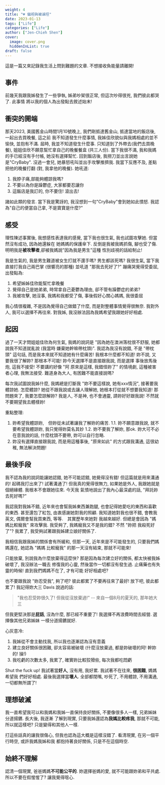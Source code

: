 ```yaml
---
weight: 4
title: "💔 偏袒與被谝坦"
date: 2023-01-13
tags: ["Life"]
categories: ["Life"]
author: ["Jen-Chieh Shen"]
cover:
  image: cover.png
  hiddenInList: true
draft: false
---
```


這是一篇又來記錄我生活上問到難題的文章. 不想接收負能量請離開!

## 事件

前幾天我跟我姊發生了一些爭執, 姊弟吵架很正常, 但這次吵得很兇, 我們彼此都哭了. 此事情
將以我的個人為出發點去敘述始末!

## 衝突的開端

那天2023, 美國舊金山時間1月10號晚上, 我們剛抵達舊金山, 抵達當地的飯店後, 一起出去買晚餐, 這之前
我不知道發生什麼事情, 我姊佳欣貌似與我媽相處的並不愉快, 並抱有不滿. 屆時, 我並不知道發生什麼事.
只知道到了外帶去(我們去買晚餐), 姐姐佳欣不願意幫忙拿自己的晚餐餐盒 (共三人份). 當下我很不滿,
我和我媽的手已經沒有手付帳, 她沒有選擇幫忙. 回到飯店後, 我撈刀並出言說她是"CryBaby". 沒過一會兒,
她暴怒吼叫並出手攻擊推擠我. 我當下反應不及, 差點把他的晚餐打翻 (對, 我拿他的晚餐). 她吼道:

1. 我脖子痛,部能夠體諒我嗎?
2. 不要以為你是躁鬱症, 大家都要忍讓你
3. 這飯店是我訂的, 你不要住! 滾出去!

諸如此類的發言. 當下我是驚訝的, 我沒想到一句"CryBaby"會到她如此憤怒. 我認為"自己的便當自己拿,
不是寶寶是什麼?"

## 感受

理性陳述事實後, 我想感性表達我的感覺, 當下我也很生氣, 我也試圖攻擊她. 但當然沒有成功, 因為她還躲在
她媽媽的保護傘下. 反倒是我被我媽抓傷, 腳也受了傷. 明明我是**被攻擊者**,卻被我媽說"因為我是男生"這種
性別歧視的話給制止!

我是生氣的, 我是男生難道被女生打就不還手嗎? 男生都該死嗎? 我很生氣, 當下我直接打我自己兩巴掌
(很響亮的那種) 並吼道 "那我去死好了?" 蹦痛哭覺得受委屈, 出發點為:

1. 希望姊姊佳欣能幫忙拿晚餐
2. 覺得自己是她弟弟, 時常拿自己憂鬱為理由, 卻不管有躁鬱症的弟弟?
3. 我被攻擊, 她沒事, 我媽和我都受了傷, 事後假好心關心媽媽, 我很委屈

我心情很複雜, 不是因為覺得自己做錯了什麼, 而是對整體事情覺得很無奈. 我對外人, 我可以選擇不再往來.
對我姊, 我沒辦法因為我媽希望我跟她好好相處.

## 起因

過了一天才問姐姐佳欣為何生氣, 我媽的說詞是 "因為她在澳洲落枕很不舒服, 她都說我不知道就亂說 (我當時
嫌棄她幹嘛帶枕頭)". 我認為我沒有說錯, 不是 "帶枕頭" 這句話, 而是我本來就不知道她有什麼痛苦!
我根本什麼都不知道! 妳不說, 又要我很了解妳? 那根本不可能! 妳今天選擇不是直接跟我說, 而是選擇
事後放馬後炮, 這我不接受! 不要講的好像 "阿 原來是這樣, 我錯怪妳了" 的情境劇, 這種被害者心理,
我無法接受. 難道身為大人, 有困難不能直接說嗎?

每次我試圖說我姊什麼, 我媽總是打斷我 "妳不要這樣說, 她有xxx情況", 接著要我體諒她.
怎麼體諒? 她從不跟我說或去讓人理解她, 她根本打從就不想要我知道! 那問題來了, 我要怎麼諒解妳?
我是人, 不是神, 也不會通靈, 請妳好好跟我說! 不然就不要期望我去體樣妳! 

重點整理:

1. 妳希望我體諒妳,　但妳從未試著讓我了解妳的痛苦.
  1.1. 妳不願意跟我說, 就不要希望我體諒妳, 我只覺得妳莫名其妙
  1.2. 妳不要我了解妳, 那ok. 妳大可不必在意我說的話, 什麼枕頭不要帶, 妳可以自行忽略.
2. 妳沒有選擇直接跟我說, 而是用這種事後, "原來如此" 的方式跟我溝通, 這很幼稚, 無法解決問題!

## 最後手段

我不認為我的說詞能讓她認錯, 她不可能認錯, 她覺得沒有錯! 但這篇就是用來溝通的! 起碼我打出來了!
試著溝通了! 但我真的覺得很無力, 如果她是外人, 我跟她就是個絕緣體. 我根本不會跟她往來. 今天我
氣憤地說出了我內心最深處的話, "拜託妳去死好嗎?"

我認我對我姊不錯, 近年來也會幫我姊東西兼跑腿, 也會記得她愛吃的東西和喜歡的東西. 甚至還包了紅包,
由衷感謝她對我的照顧. 我知道她對我也很不錯, 會教我英文, 偶爾會幫我買東西, 等等.　其實歷年來她對
我越來越好. 但總是會因為 "媽媽比較寵我" 來攻擊我. 我受夠了, 我媽寵我又不是我的錯? 不然 "妳把
我殺死好了"? 我累了, 我受夠試著跟我姊建立娘好關係了.

我相信我跟我姊的關係會有所緩和, 但那一天, 近年來是不可能發生的, 只要我們媽媽還在, 她認為 "媽媽
比較寵我" 的那一天沒有結束, 那就不可能來!

只能放棄, 別說我為什麼放棄得這麼快? 那是因為每次建立好的關係, 都太快被我姊破壞了, 我沒辦法一職去
修復我的心靈, 然後當作一切都沒有發生過. 止痛藥也有失靈的時候! 直到我們媽媽不在了, 才有可能
好好相處吧?

也不要跟我說 "妳忍受我", 夠了吧? 彼此都累了不要再往來了最好! 放下吧, 彼此都累了! 我記得妳大三
Davis 說過的話:

> "我也忍受妳很久了! 但我從沒放棄過!"  -- 來自一個8月的夏天的, 那年她大三

但我更堅決那是**屁話**, 沒為什麼, 那已經不重要了! 我選擇不再浪費時間去經營. 選擇像其他兄弟姊妹
一樣分道揚鑣就好.

心灰意冷:

1. 我姊從不會主動找我, 所以我也逐漸認為沒有意義
2. 建立良好關係很困難, 卻太容易被破壞 (什麼沒放棄過, 都是妳破壞的阿! 幹妳的! 操!)
3. 我吃虧的次數太多, 我累了, 確實妳比較狡猾些, 每次我都吃悶虧

Shut the fuck up! 我試著當**好人**, 沒有用, 我好累. 我試著不在往來, **很困難**, 媽媽希望我
們好好相處. 最後我選擇當**壞人**. 全部都閉嘴, 吵死了, 不用體諒, 不用溝通, 一切都無所謂了!

## 理想破滅

我一直希望我可以和我媽和我姊一直保持良好關係, 不要像很多人一樣, 兄弟姊妹分道揚鑣. 長大後, 我逐漸
了解到現實, 只要我姊還認為**我媽比較疼我**, 那就不可能, 所以就這樣吧? 只是變得和其他人一樣.

打這些話真的讓我很傷心, 但我也認為這大概是這樣沒錯了. 看清現實, 在另一個平行時空, 或許我媽我姊和我
都抱持著良好關係, 只是不在這個時空.

## 始終不理解

認清一個現實, 爸爸媽媽**不可能公平的**. 妳選擇爸媽的愛, 就不可能跟妳弟和平共處. 所以不要在假惺惺了?
讓我覺得噁心. 
